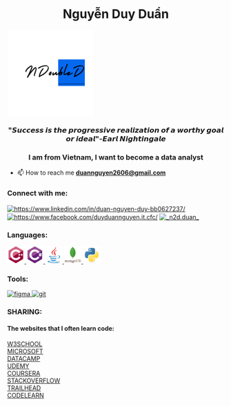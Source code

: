 <h1 align="center">Nguyễn Duy Duẩn</h1>
<img src="NDoubleD.png" align="center" width="200" height="200">
<h3 align="center">"𝙎𝙪𝙘𝙘𝙚𝙨𝙨 𝙞𝙨 𝙩𝙝𝙚 𝙥𝙧𝙤𝙜𝙧𝙚𝙨𝙨𝙞𝙫𝙚 𝙧𝙚𝙖𝙡𝙞𝙯𝙖𝙩𝙞𝙤𝙣 𝙤𝙛 𝙖 𝙬𝙤𝙧𝙩𝙝𝙮 𝙜𝙤𝙖𝙡 𝙤𝙧 𝙞𝙙𝙚𝙖𝙡"-𝙀𝙖𝙧𝙡 𝙉𝙞𝙜𝙝𝙩𝙞𝙣𝙜𝙖𝙡𝙚
<h3 align="center">I am from Vietnam, I want to become a data analyst</h3></h3>

- 📫 How to reach me **duannguyen2606@gmail.com**

<h3 align="left">Connect with me:</h3>
<p align="left">
<a href="https://linkedin.com/in/https://www.linkedin.com/in/duan-nguyen-duy-bb0627237/" target="blank"><img align="center" src="https://raw.githubusercontent.com/rahuldkjain/github-profile-readme-generator/master/src/images/icons/Social/linked-in-alt.svg" alt="https://www.linkedin.com/in/duan-nguyen-duy-bb0627237/" height="30" width="40" /></a>
<a href="https://fb.com/https://www.facebook.com/duyduannguyen.it.cfc/" target="blank"><img align="center" src="https://raw.githubusercontent.com/rahuldkjain/github-profile-readme-generator/master/src/images/icons/Social/facebook.svg" alt="https://www.facebook.com/duyduannguyen.it.cfc/" height="30" width="40" /></a>
<a href="https://instagram.com/_n2d.duan_" target="blank"><img align="center" src="https://raw.githubusercontent.com/rahuldkjain/github-profile-readme-generator/master/src/images/icons/Social/instagram.svg" alt="_n2d.duan_" height="30" width="40" /></a>
</p>

<h3 align="left">Languages:</h3>
<p align="left">
<a href="https://www.w3schools.com/cpp/" target="_blank" rel="noreferrer"> <img src="https://raw.githubusercontent.com/devicons/devicon/master/icons/cplusplus/cplusplus-original.svg" alt="cplusplus" width="40" height="40"/> </a>
<a href="https://www.w3schools.com/cs/" target="_blank" rel="noreferrer"> <img src="https://raw.githubusercontent.com/devicons/devicon/master/icons/csharp/csharp-original.svg" alt="csharp" width="40" height="40"/> </a>
<a href="https://www.java.com" target="_blank" rel="noreferrer"> <img src="https://raw.githubusercontent.com/devicons/devicon/master/icons/java/java-original.svg" alt="java" width="40" height="40"/> </a> <a href="https://www.mongodb.com/" target="_blank" rel="noreferrer"> <img src="https://raw.githubusercontent.com/devicons/devicon/master/icons/mongodb/mongodb-original-wordmark.svg" alt="mongodb" width="40" height="40"/> </a>
<a href="https://www.python.org" target="_blank" rel="noreferrer"> <img src="https://raw.githubusercontent.com/devicons/devicon/master/icons/python/python-original.svg" alt="python" width="40" height="40"/> </a> </p>
<h3 align="left">Tools:</h3>
<a href="https://www.figma.com/" target="_blank" rel="noreferrer"> <img src="https://www.vectorlogo.zone/logos/figma/figma-icon.svg" alt="figma" width="40" height="40"/> </a>
<a href="https://git-scm.com/" target="_blank" rel="noreferrer"> <img src="https://www.vectorlogo.zone/logos/git-scm/git-scm-icon.svg" alt="git" width="40" height="40"/> </a>
<h3 align="left">SHARING:
<h4 align="left">The websites that I often learn code:</h4>
<a href="https://www.w3schools.com">W3SCHOOL</a>
<br>
<a href="https://docs.microsoft.com/en-us/">MICROSOFT</a>
<br>
<a href="https://app.datacamp.com/learn">DATACAMP</a>
<br>
<a href="https://www.udemy.com">UDEMY</a>
<br>
<a href="https://www.coursera.com">COURSERA</a>
<br>
<a href="https://stackoverflow.com">STACKOVERFLOW</a>
<br>
<a href="https://trailhead.salesforce.com">TRAILHEAD</a>
<br>
<a href="https://www.codelearn.io">CODELEARN</a>
</h3>
